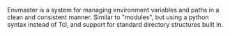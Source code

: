 Envmaster is a system for managing environment variables and paths in a clean and consistent manner. Similar to "modules", but using a python syntax instead of Tcl, and support for  standard directory structures built in. 